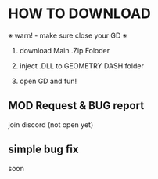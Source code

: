 # HOW TO DOWNLOAD

※ warn! - make sure close your GD ※
1. download Main .Zip Foloder

2. inject .DLL to GEOMETRY DASH folder

2. open GD and fun!

## MOD Request & BUG report

join discord
(not open yet)

## simple bug fix

soon